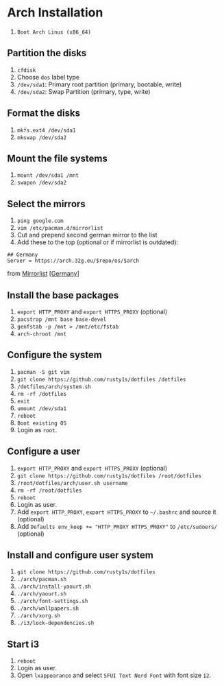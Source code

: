 # Arch Installation

1. `Boot Arch Linux (x86_64)`

## Partition the disks

1. `cfdisk`
1. Choose `dos` label type
1. `/dev/sda1`: Primary root partition (primary, bootable, write)
1. `/dev/sda2`: Swap Partition (primary, type, write)

## Format the disks

1. `mkfs.ext4 /dev/sda1`
1. `mkswap /dev/sda2`

## Mount the file systems

1. `mount /dev/sda1 /mnt`
1. `swapon /dev/sda2`

## Select the mirrors

1. `ping google.com`
1. `vim /etc/pacman.d/mirrorlist`
1. Cut and prepend second german mirror to the list
1. Add these to the top (optional or if mirrorlist is outdated):
```
## Germany
Server = https://arch.32g.eu/$repo/os/$arch
```
from [Mirrorlist](https://www.archlinux.org/mirrorlist/) [[Germany](https://www.archlinux.org/mirrorlist/?country=DE&protocol=http&protocol=https&ip_version=4)]

## Install the base packages

1. `export HTTP_PROXY` and `export HTTPS_PROXY` (optional)
1. `pacstrap /mnt base base-devel`
1. `genfstab -p /mnt > /mnt/etc/fstab`
1. `arch-chroot /mnt`

## Configure the system

1. `pacman -S git vim`
1. `git clone https://github.com/rusty1s/dotfiles /dotfiles`
1. `/dotfiles/arch/system.sh`
1. `rm -rf /dotfiles`
1. `exit`
1. `umount /dev/sda1`
1. `reboot`
1. `Boot existing OS`
1. Login as `root`.

## Configure a user

1. `export HTTP_PROXY` and `export HTTPS_PROXY` (optional)
1. `git clone https://github.com/rusty1s/dotfiles /root/dotfiles`
1. `/root/dotfiles/arch/user.sh username`
1. `rm -rf /root/dotfiles`
1. `reboot`
1. Login as user.
1. Add `export HTTP_PROXY`, `export HTTPS_PROXY` to `~/.bashrc` and source it (optional)
1. Add `Defaults env_keep += "HTTP_PROXY HTTPS_PROXY"` to `/etc/sudoers/` (optional)

## Install and configure user system

1. `git clone https://github.com/rusty1s/dotfiles`
1. `./arch/pacman.sh`
1. `./arch/install-yaourt.sh`
1. `./arch/yaourt.sh`
1. `./arch/font-settings.sh`
1. `./arch/wallpapers.sh`
1. `./arch/xorg.sh`
1. `./i3/lock-dependencies.sh`

## Start i3

1. `reboot`
1. Login as user.
1. Open `lxappearance` and select `SFUI Text Nerd Font` with font size `12`.
